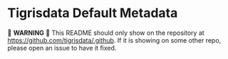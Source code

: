 # Tigrisdata Default Metadata

:rotating_light: **WARNING** :rotating_light: This README should only show on the repository at https://github.com/tigrisdata/.github. If it is showing on some other repo, please open an issue to have it fixed.
